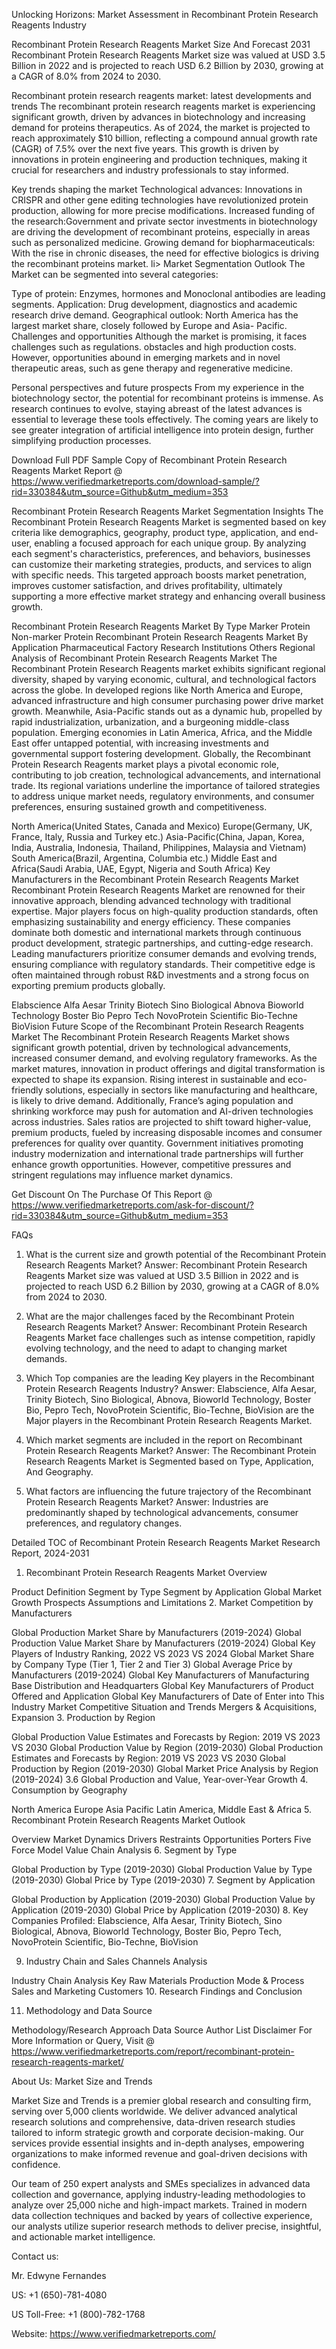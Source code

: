 Unlocking Horizons: Market Assessment in Recombinant Protein Research Reagents Industry


Recombinant Protein Research Reagents Market Size And Forecast 2031
Recombinant Protein Research Reagents Market size was valued at USD 3.5 Billion in 2022 and is projected to reach USD 6.2 Billion by 2030, growing at a CAGR of 8.0% from 2024 to 2030.

Recombinant protein research reagents market: latest developments and trends
The recombinant protein research reagents market is experiencing significant growth, driven by advances in biotechnology and increasing demand for proteins therapeutics. As of 2024, the market is projected to reach approximately $10 billion, reflecting a compound annual growth rate (CAGR) of 7.5% over the next five years. This growth is driven by innovations in protein engineering and production techniques, making it crucial for researchers and industry professionals to stay informed.

Key trends shaping the market
Technological advances: Innovations in CRISPR and other gene editing technologies have revolutionized protein production, allowing for more precise modifications.
Increased funding of the research:Government and private sector investments in biotechnology are driving the development of recombinant proteins, especially in areas such as personalized medicine.
Growing demand for biopharmaceuticals: With the rise in chronic diseases, the need for effective biologics is driving the recombinant proteins market. li>
Market Segmentation Outlook
The Market can be segmented into several categories:

Type of protein: Enzymes, hormones and Monoclonal antibodies are leading segments.
Application: Drug development, diagnostics and academic research drive demand.
Geographical outlook: North America has the largest market share, closely followed by Europe and Asia- Pacific.
Challenges and opportunities
Although the market is promising, it faces challenges such as regulations. obstacles and high production costs. However, opportunities abound in emerging markets and in novel therapeutic areas, such as gene therapy and regenerative medicine.

Personal perspectives and future prospects
From my experience in the biotechnology sector, the potential for recombinant proteins is immense. As research continues to evolve, staying abreast of the latest advances is essential to leverage these tools effectively. The coming years are likely to see greater integration of artificial intelligence into protein design, further simplifying production processes.

Download Full PDF Sample Copy of Recombinant Protein Research Reagents Market Report @ https://www.verifiedmarketreports.com/download-sample/?rid=330384&utm_source=Github&utm_medium=353

Recombinant Protein Research Reagents Market Segmentation Insights
The Recombinant Protein Research Reagents Market is segmented based on key criteria like demographics, geography, product type, application, and end-user, enabling a focused approach for each unique group. By analyzing each segment's characteristics, preferences, and behaviors, businesses can customize their marketing strategies, products, and services to align with specific needs. This targeted approach boosts market penetration, improves customer satisfaction, and drives profitability, ultimately supporting a more effective market strategy and enhancing overall business growth.

Recombinant Protein Research Reagents Market By Type
Marker Protein
Non-marker Protein
Recombinant Protein Research Reagents Market By Application
Pharmaceutical Factory
Research Institutions
Others
Regional Analysis of Recombinant Protein Research Reagents Market
The Recombinant Protein Research Reagents market exhibits significant regional diversity, shaped by varying economic, cultural, and technological factors across the globe. In developed regions like North America and Europe, advanced infrastructure and high consumer purchasing power drive market growth. Meanwhile, Asia-Pacific stands out as a dynamic hub, propelled by rapid industrialization, urbanization, and a burgeoning middle-class population. Emerging economies in Latin America, Africa, and the Middle East offer untapped potential, with increasing investments and governmental support fostering development. Globally, the Recombinant Protein Research Reagents market plays a pivotal economic role, contributing to job creation, technological advancements, and international trade. Its regional variations underline the importance of tailored strategies to address unique market needs, regulatory environments, and consumer preferences, ensuring sustained growth and competitiveness.

North America(United States, Canada and Mexico)
Europe(Germany, UK, France, Italy, Russia and Turkey etc.)
Asia-Pacific(China, Japan, Korea, India, Australia, Indonesia, Thailand, Philippines, Malaysia and Vietnam)
South America(Brazil, Argentina, Columbia etc.)
Middle East and Africa(Saudi Arabia, UAE, Egypt, Nigeria and South Africa)
Key Manufacturers in the Recombinant Protein Research Reagents Market
Recombinant Protein Research Reagents Market are renowned for their innovative approach, blending advanced technology with traditional expertise. Major players focus on high-quality production standards, often emphasizing sustainability and energy efficiency. These companies dominate both domestic and international markets through continuous product development, strategic partnerships, and cutting-edge research. Leading manufacturers prioritize consumer demands and evolving trends, ensuring compliance with regulatory standards. Their competitive edge is often maintained through robust R&D investments and a strong focus on exporting premium products globally.

Elabscience
Alfa Aesar
Trinity Biotech
Sino Biological
Abnova
Bioworld Technology
Boster Bio
Pepro Tech
NovoProtein Scientific
Bio-Techne
BioVision
Future Scope of the Recombinant Protein Research Reagents Market
The Recombinant Protein Research Reagents Market shows significant growth potential, driven by technological advancements, increased consumer demand, and evolving regulatory frameworks. As the market matures, innovation in product offerings and digital transformation is expected to shape its expansion. Rising interest in sustainable and eco-friendly solutions, especially in sectors like manufacturing and healthcare, is likely to drive demand. Additionally, France’s aging population and shrinking workforce may push for automation and AI-driven technologies across industries. Sales ratios are projected to shift toward higher-value, premium products, fueled by increasing disposable incomes and consumer preferences for quality over quantity. Government initiatives promoting industry modernization and international trade partnerships will further enhance growth opportunities. However, competitive pressures and stringent regulations may influence market dynamics.

Get Discount On The Purchase Of This Report @ https://www.verifiedmarketreports.com/ask-for-discount/?rid=330384&utm_source=Github&utm_medium=353

FAQs
1. What is the current size and growth potential of the Recombinant Protein Research Reagents Market?
Answer: Recombinant Protein Research Reagents Market size was valued at USD 3.5 Billion in 2022 and is projected to reach USD 6.2 Billion by 2030, growing at a CAGR of 8.0% from 2024 to 2030.

2. What are the major challenges faced by the Recombinant Protein Research Reagents Market?
Answer: Recombinant Protein Research Reagents Market face challenges such as intense competition, rapidly evolving technology, and the need to adapt to changing market demands.

3. Which Top companies are the leading Key players in the Recombinant Protein Research Reagents Industry?
Answer: Elabscience, Alfa Aesar, Trinity Biotech, Sino Biological, Abnova, Bioworld Technology, Boster Bio, Pepro Tech, NovoProtein Scientific, Bio-Techne, BioVision are the Major players in the Recombinant Protein Research Reagents Market.

4. Which market segments are included in the report on Recombinant Protein Research Reagents Market?
Answer: The Recombinant Protein Research Reagents Market is Segmented based on Type, Application, And Geography.

5. What factors are influencing the future trajectory of the Recombinant Protein Research Reagents Market?
Answer: Industries are predominantly shaped by technological advancements, consumer preferences, and regulatory changes.

Detailed TOC of Recombinant Protein Research Reagents Market Research Report, 2024-2031
1. Recombinant Protein Research Reagents Market Overview

Product Definition
Segment by Type
Segment by Application
Global Market Growth Prospects
Assumptions and Limitations
2. Market Competition by Manufacturers

Global Production Market Share by Manufacturers (2019-2024)
Global Production Value Market Share by Manufacturers (2019-2024)
Global Key Players of Industry Ranking, 2022 VS 2023 VS 2024
Global Market Share by Company Type (Tier 1, Tier 2 and Tier 3)
Global Average Price by Manufacturers (2019-2024)
Global Key Manufacturers of Manufacturing Base Distribution and Headquarters
Global Key Manufacturers of Product Offered and Application
Global Key Manufacturers of Date of Enter into This Industry
Market Competitive Situation and Trends
Mergers & Acquisitions, Expansion
3. Production by Region

Global Production Value Estimates and Forecasts by Region: 2019 VS 2023 VS 2030
Global Production Value by Region (2019-2030)
Global Production Estimates and Forecasts by Region: 2019 VS 2023 VS 2030
Global Production by Region (2019-2030)
Global Market Price Analysis by Region (2019-2024) 3.6 Global Production and Value, Year-over-Year Growth
4. Consumption by Geography

North America
Europe
Asia Pacific
Latin America, Middle East & Africa
5. Recombinant Protein Research Reagents Market Outlook

Overview
Market Dynamics
Drivers
Restraints
Opportunities
Porters Five Force Model
Value Chain Analysis 
6. Segment by Type

Global Production by Type (2019-2030)
Global Production Value by Type (2019-2030)
Global Price by Type (2019-2030)
7. Segment by Application

Global Production by Application (2019-2030)
Global Production Value by Application (2019-2030)
Global Price by Application (2019-2030)
8. Key Companies Profiled: Elabscience, Alfa Aesar, Trinity Biotech, Sino Biological, Abnova, Bioworld Technology, Boster Bio, Pepro Tech, NovoProtein Scientific, Bio-Techne, BioVision

9. Industry Chain and Sales Channels Analysis

Industry Chain Analysis
Key Raw Materials
Production Mode & Process
Sales and Marketing
Customers
10. Research Findings and Conclusion

11. Methodology and Data Source

Methodology/Research Approach
Data Source
Author List
Disclaimer
For More Information or Query, Visit @ https://www.verifiedmarketreports.com/report/recombinant-protein-research-reagents-market/

About Us: Market Size and Trends

Market Size and Trends is a premier global research and consulting firm, serving over 5,000 clients worldwide. We deliver advanced analytical research solutions and comprehensive, data-driven research studies tailored to inform strategic growth and corporate decision-making. Our services provide essential insights and in-depth analyses, empowering organizations to make informed revenue and goal-driven decisions with confidence.

Our team of 250 expert analysts and SMEs specializes in advanced data collection and governance, applying industry-leading methodologies to analyze over 25,000 niche and high-impact markets. Trained in modern data collection techniques and backed by years of collective experience, our analysts utilize superior research methods to deliver precise, insightful, and actionable market intelligence.

Contact us:

Mr. Edwyne Fernandes

US: +1 (650)-781-4080

US Toll-Free: +1 (800)-782-1768

Website: https://www.verifiedmarketreports.com/

